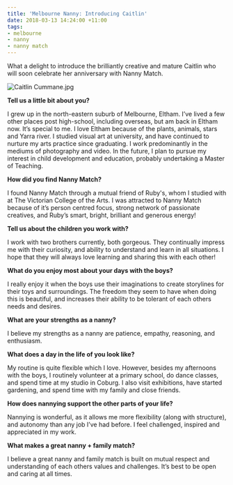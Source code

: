 ```yaml
---
title: 'Melbourne Nanny: Introducing Caitlin'
date: 2018-03-13 14:24:00 +11:00
tags:
- melbourne
- nanny
- nanny match
---
```


What a delight to introduce the brilliantly creative and mature Caitlin who will soon celebrate her anniversary with Nanny Match. 

![Caitlin Cummane.jpg](/uploads/Caitlin%20Cummane.jpg)

**Tell us a little bit about you?**

I grew up in the north-eastern suburb of Melbourne, Eltham. I’ve lived a few other places post high-school, including overseas, but am back in Eltham now. It’s special to me. I love Eltham because of the plants, animals, stars and Yarra river. I studied visual art at university, and have continued to nurture my arts practice since graduating. I work predominantly in the mediums of photography and video. In the future, I plan to pursue my interest in child development and education, probably undertaking a Master of Teaching.

**How did you find Nanny Match?** 

I found Nanny Match through a mutual friend of Ruby's, whom I studied with at The Victorian College of the Arts. I was attracted to Nanny Match because of it’s person centred focus, strong network of passionate creatives, and Ruby’s smart, bright, brilliant and generous energy! 

**Tell us about the children you work with?**

I work with two brothers currently, both gorgeous. They continually impress me with their curiosity, and ability to understand and learn in all situations. I hope that they will always love learning and sharing this with each other!

**What do you enjoy most about your days with the boys?** 

I really enjoy it when the boys use their imaginations to create storylines for their toys and surroundings. The freedom they seem to have when doing this is beautiful, and increases their ability to be tolerant of each others needs and desires.

**What are your strengths as a nanny?** 

I believe my strengths as a nanny are patience, empathy, reasoning, and enthusiasm. 

**What does a day in the life of you look like?** 

My routine is quite flexible which I love. However, besides my afternoons with the boys, I routinely volunteer at a primary school, do dance classes, and spend time at my studio in Coburg. I also visit exhibitions, have started gardening, and spend time with my family and close friends. 

**How does nannying support the other parts of your life?** 

Nannying is wonderful, as it allows me more flexibility (along with structure), and autonomy than any job I’ve had before. I feel challenged, inspired and appreciated in my work.

**What makes a great nanny + family match?** 

I believe a great nanny and family match is built on mutual respect and understanding of each others values and challenges. It’s best to be open and caring at all times.